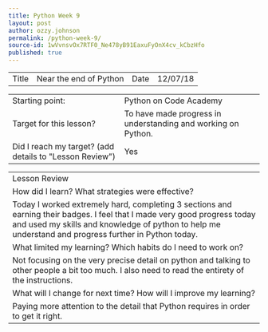 ```yaml
---
title: Python Week 9
layout: post
author: ozzy.johnson
permalink: /python-week-9/
source-id: 1wVvnsvOx7RTF0_Ne478yB91EaxuFyOnX4cv_kCbzHfo
published: true
---
```

<table>
  <tr>
    <td>Title</td>
    <td>Near the end of Python</td>
    <td>Date</td>
    <td>12/07/18</td>
  </tr>
</table>


<table>
  <tr>
    <td>Starting point:</td>
    <td>Python on Code Academy</td>
  </tr>
  <tr>
    <td>Target for this lesson?</td>
    <td>To have made progress in understanding and working on Python.</td>
  </tr>
  <tr>
    <td>Did I reach my target? 
(add details to "Lesson Review")</td>
    <td> Yes </td>
  </tr>
</table>


<table>
  <tr>
    <td>Lesson Review</td>
  </tr>
  <tr>
    <td>How did I learn? What strategies were effective? </td>
  </tr>
  <tr>
    <td>Today I worked extremely hard, completing 3 sections and earning their badges. I feel that I made very good progress today and used my skills and knowledge of python to help me understand and progress further in Python today.</td>
  </tr>
  <tr>
    <td>What limited my learning? Which habits do I need to work on? </td>
  </tr>
  <tr>
    <td>Not focusing on the very precise detail on python and talking to other people a bit too much. I also need to read the entirety of the instructions.</td>
  </tr>
  <tr>
    <td>What will I change for next time? How will I improve my learning?</td>
  </tr>
  <tr>
    <td>Paying more attention to the detail that Python requires in order to get it right.</td>
  </tr>
</table>


